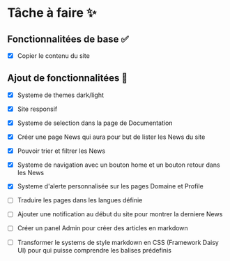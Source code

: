 # Tâche à faire ✨

## Fonctionnalitées de base ✅

- [x] Copier le contenu du site

## Ajout de fonctionnalitées 🎈

- [x] Systeme de themes dark/light
- [x] Site responsif
- [x] Systeme de selection dans la page de Documentation
- [x] Créer une page News qui aura pour but de lister les News du site
- [x] Pouvoir trier et filtrer les News
- [x] Systeme de navigation avec un bouton home et un bouton retour dans les News
- [x] Systeme d'alerte personnalisée sur les pages Domaine et Profile
- [ ] Traduire les pages dans les langues définie
- [ ] Ajouter une notification au début du site pour montrer la derniere News
- [ ] Créer un panel Admin pour créer des articles en markdown
- [ ] Transformer le systems de style markdown en CSS (Framework Daisy UI) pour qui puisse comprendre les balises prédefinis

